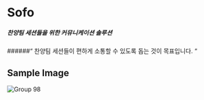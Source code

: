 # Sofo
##### 찬양팀 세션들을 위한 커뮤니케이션 솔루션
######“ 찬양팀 세션들이 편하게 소통할 수 있도록 돕는 것이 목표입니다. “

## Sample Image

![Group 98](https://user-images.githubusercontent.com/85606158/231740907-5e9b7461-6c37-4f25-b6de-f00de733d3dc.png)
